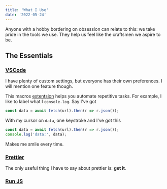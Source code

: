 ```yaml
---
title: 'What I Use'
date: '2022-05-24'
---
```


Anyone with a hobby bordering on obsession can relate to this: we take pride in the tools we use. They help us feel like the craftsmen we aspire to be.

## The Essentials

### [VSCode](https://code.visualstudio.com/)

I have plenty of custom settings, but everyone has their own preferences. I will mention one feature though.

This macros [extentsion](https://marketplace.visualstudio.com/items?itemName=geddski.macros) helps you automate repetitive tasks. For example, I like to label what I `console.log`. Say I've got

```javascript
const data = await fetch(url).then(r => r.json());
```

With my cursor on `data`, one keystroke and I've got this

```javascript
const data = await fetch(url).then(r => r.json());
console.log('data:', data);
```

Makes me smile every time.

### [Prettier](https://marketplace.visualstudio.com/items?itemName=esbenp.prettier-vscode)

The only useful thing I have to say about prettier is: **get it**.

### [Run JS](https://runjs.app/)
